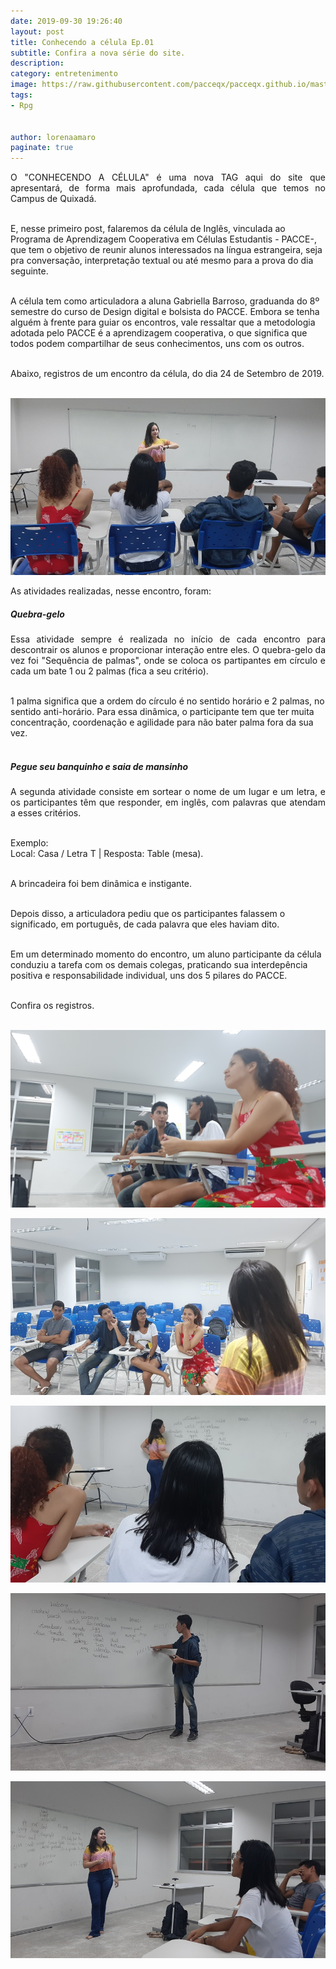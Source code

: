```yaml
---
date: 2019-09-30 19:26:40
layout: post
title: Conhecendo a célula Ep.01
subtitle: Confira a nova série do site.
description: 
category: entretenimento
image: https://raw.githubusercontent.com/pacceqx/pacceqx.github.io/master/assets/pic/2019-09-30/capa.png
tags:
- Rpg


author: lorenaamaro
paginate: true
---
```

<p style="text-align: justify">
O "CONHECENDO A CÉLULA" é uma nova TAG aqui do site que apresentará, de forma mais aprofundada, cada célula que temos no Campus de Quixadá.<br><br>

E, nesse primeiro post, falaremos da célula de Inglês, vinculada ao Programa de Aprendizagem Cooperativa em Células Estudantis - PACCE-, que tem o objetivo de reunir alunos interessados na língua estrangeira, seja pra conversação, interpretação textual ou até mesmo para a prova do dia seguinte.<br><br>

A célula tem como articuladora a aluna Gabriella Barroso, graduanda do 8º semestre do curso de Design digital e bolsista do PACCE. Embora se tenha alguém à frente para guiar os encontros, vale ressaltar que a metodologia adotada pelo PACCE é a aprendizagem cooperativa, o que significa que todos podem compartilhar de seus conhecimentos, uns com os outros. <br><br>


Abaixo, registros de um encontro da célula, do dia 24 de Setembro de 2019.<br><br>
</p>

![](https://raw.githubusercontent.com/pacceqx/pacceqx.github.io/master/assets/pic/2019-09-30/img1.jpg)

<p style="text-align: justify">
As atividades realizadas, nesse encontro, foram:<br>
</p>

##### Quebra-gelo <br>

<p style="text-align: justify">
Essa atividade sempre é realizada no início de cada encontro para descontrair os alunos e proporcionar interação entre eles. O quebra-gelo da vez foi "Sequência de palmas", onde se coloca os partipantes em círculo e cada um bate 1 ou 2 palmas (fica a seu critério). <br><br>

1 palma significa que a ordem do círculo é no sentido horário e 2 palmas, no sentido anti-horário. Para essa dinâmica, o participante tem que ter muita concentração, coordenação e agilidade para não bater palma fora da sua vez.<br><br>
</p>

##### Pegue seu banquinho e saia de mansinho<br>

<p style="text-align: justify">
A segunda atividade consiste em sortear o nome de um lugar e um letra, e os participantes têm que responder, em inglês, com palavras que atendam a esses critérios. <br><br>

Exemplo:<br>
Local: Casa / Letra T  | Resposta: Table (mesa).<br><br>

A brincadeira foi bem dinâmica e instigante.<br><br>

Depois disso, a articuladora pediu que os participantes falassem o significado, em português, de cada palavra que eles haviam dito.<br><br>

Em um determinado momento do encontro, um  aluno participante da célula conduziu a tarefa com os demais colegas, praticando sua interdepência positiva e responsabilidade individual, uns dos 5 pilares do PACCE. <br><br>

Confira os registros.<br><br>
</p>

![](https://raw.githubusercontent.com/pacceqx/pacceqx.github.io/master/assets/pic/2019-09-30/img2.jpg)

![](https://raw.githubusercontent.com/pacceqx/pacceqx.github.io/master/assets/pic/2019-09-30/img3.jpg)

![](https://raw.githubusercontent.com/pacceqx/pacceqx.github.io/master/assets/pic/2019-09-30/img4.jpg)

![](https://raw.githubusercontent.com/pacceqx/pacceqx.github.io/master/assets/pic/2019-09-30/img5.jpg)

![](https://raw.githubusercontent.com/pacceqx/pacceqx.github.io/master/assets/pic/2019-09-30/img6.jpg)


